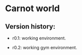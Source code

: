 # Carnot world

## Version history:

- r0.1: working environment.

- r0.2: working gym environment.

